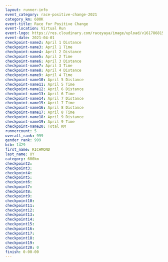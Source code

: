 ```yaml
--- 
layout: runner-info 
event_category: race-positive-change-2021 
category_km: 600K 
event-title: Race for Positive Change 
event-location: Virtual Run 
event-logo: https://res.cloudinary.com/raceyaya/image/upload/v1617868151/logo/2021/race-for-positive-change_rxrt7d.png 
event-date: 2021-04-01 
checkpoint-name2: April 1 Distance 
checkpoint-name3: April 1 Time 
checkpoint-name4: April 2 Distance 
checkpoint-name5: April 2 Time 
checkpoint-name6: April 3 Distance 
checkpoint-name7: April 3 Time 
checkpoint-name8: April 4 Distance 
checkpoint-name9: April 4 Time 
checkpoint-name10: April 5 Distance 
checkpoint-name11: April 5 Time 
checkpoint-name12: April 6 Distance 
checkpoint-name13: April 6 Time 
checkpoint-name14: April 7 Distance 
checkpoint-name15: April 7 Time 
checkpoint-name16: April 8 Distance 
checkpoint-name17: April 8 Time 
checkpoint-name18: April 9 Distance 
checkpoint-name19: April 9 Time 
checkpoint-name20: Total KM 
runnercount: 5
overall_rank: 999
gender_rank: 999
bib: 1429
first_name: RICHMOND
last_name: UY
category: 600km
checkpoint2: 
checkpoint3: 
checkpoint4: 
checkpoint5: 
checkpoint6: 
checkpoint7: 
checkpoint8: 
checkpoint9: 
checkpoint10: 
checkpoint11: 
checkpoint12: 
checkpoint13: 
checkpoint14: 
checkpoint15: 
checkpoint16: 
checkpoint17: 
checkpoint18: 
checkpoint19: 
checkpoint20: 0
finish: 0-00-00
--- 
```

